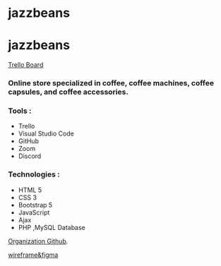 # jazzbeans
# jazzbeans

[Trello Board](https://trello.com/b/PJWRIjXH/e-comerce-php)

### Online store specialized in coffee, coffee machines, coffee capsules, and coffee accessories.

### Tools :
- Trello
- Visual Studio Code
- GitHub 
- Zoom  
- Discord 

### Technologies : 
- HTML 5 
- CSS 3              
- Bootstrap 5 
- JavaScript 
- Ajax    
- PHP ,MySQL Database 

[Organization Github](https://github.com/jazzbeans/jazzbeans).


[wireframe&figma](https://drive.google.com/file/d/1SpGmXob7yVxg2Inf9aucy9fRct5zuKhw/view)
